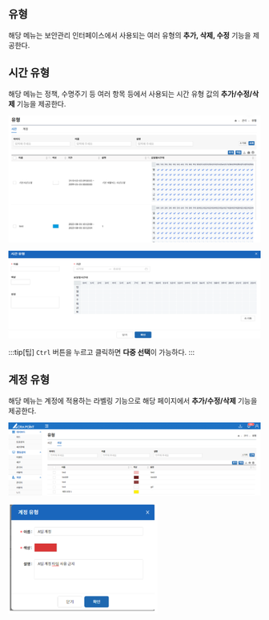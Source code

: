 ## 유형
해당 메뉴는 보안관리 인터페이스에서 사용되는 여러 유형의 **추가, 삭제, 수정** 기능을 제공한다.

## 시간 유형
해당 메뉴는 정책, 수명주기 등 여러 항목 등에서 사용되는 시간 유형 값의 **추가/수정/삭제** 기능을 제공한다.

![시간 유형](image.png)

![시간 유형 추가/수정](image-1.png)

:::tip[팁]
`Ctrl` 버튼을 누르고 클릭하면 **다중 선택**이 가능하다.
:::

## 계정 유형
해당 메뉴는 계정에 적용하는 라벨링 기능으로 해당 페이지에서 **추가/수정/삭제** 기능을 제공한다.

![계정 유형](image-2.png)

![계정 유형 추가/수정](image-3.png)